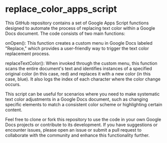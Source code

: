 # replace_color_apps_script
This GitHub repository contains a set of Google Apps Script functions designed to automate the process of replacing text color within a Google Docs document.
The code consists of two main functions:

onOpen(): This function creates a custom menu in Google Docs labeled "Replace," which provides a user-friendly way to trigger the text color replacement process.

replaceTextColor(): When invoked through the custom menu, this function scans the entire document's text and identifies instances of a specified original color (in this case, red) and replaces it with a new color (in this case, blue). It also logs the index of each character where the color change occurs.

This script can be useful for scenarios where you need to make systematic text color adjustments in a Google Docs document, such as changing specific elements to match a consistent color scheme or highlighting certain content.

Feel free to clone or fork this repository to use the code in your own Google Docs projects or contribute to its development. If you have suggestions or encounter issues, please open an issue or submit a pull request to collaborate with the community and enhance this functionality further.
